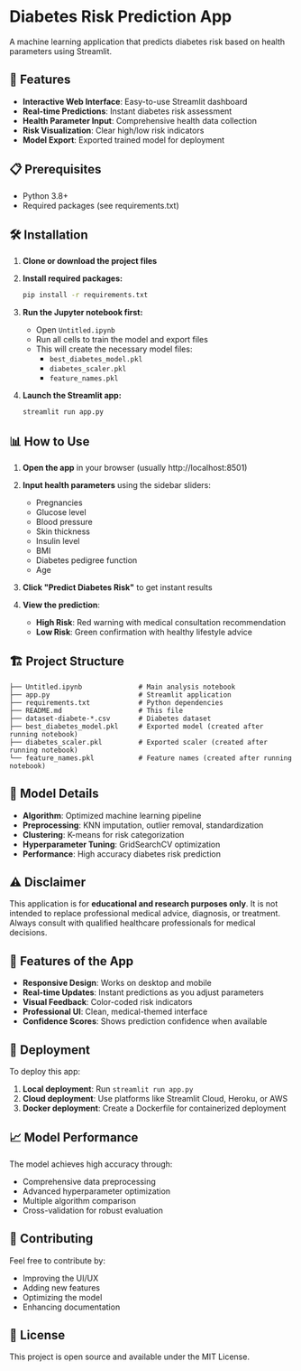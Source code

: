 # Diabetes Risk Prediction App

A machine learning application that predicts diabetes risk based on health parameters using Streamlit.

## 🚀 Features

- **Interactive Web Interface**: Easy-to-use Streamlit dashboard
- **Real-time Predictions**: Instant diabetes risk assessment
- **Health Parameter Input**: Comprehensive health data collection
- **Risk Visualization**: Clear high/low risk indicators
- **Model Export**: Exported trained model for deployment

## 📋 Prerequisites

- Python 3.8+
- Required packages (see requirements.txt)

## 🛠️ Installation

1. **Clone or download the project files**

2. **Install required packages:**
   ```bash
   pip install -r requirements.txt
   ```

3. **Run the Jupyter notebook first:**
   - Open `Untitled.ipynb`
   - Run all cells to train the model and export files
   - This will create the necessary model files:
     - `best_diabetes_model.pkl`
     - `diabetes_scaler.pkl`
     - `feature_names.pkl`

4. **Launch the Streamlit app:**
   ```bash
   streamlit run app.py
   ```

## 📊 How to Use

1. **Open the app** in your browser (usually http://localhost:8501)

2. **Input health parameters** using the sidebar sliders:
   - Pregnancies
   - Glucose level
   - Blood pressure
   - Skin thickness
   - Insulin level
   - BMI
   - Diabetes pedigree function
   - Age

3. **Click "Predict Diabetes Risk"** to get instant results

4. **View the prediction**:
   - **High Risk**: Red warning with medical consultation recommendation
   - **Low Risk**: Green confirmation with healthy lifestyle advice

## 🏗️ Project Structure

```
├── Untitled.ipynb              # Main analysis notebook
├── app.py                      # Streamlit application
├── requirements.txt            # Python dependencies
├── README.md                   # This file
├── dataset-diabete-*.csv       # Diabetes dataset
├── best_diabetes_model.pkl     # Exported model (created after running notebook)
├── diabetes_scaler.pkl         # Exported scaler (created after running notebook)
└── feature_names.pkl           # Feature names (created after running notebook)
```

## 🔬 Model Details

- **Algorithm**: Optimized machine learning pipeline
- **Preprocessing**: KNN imputation, outlier removal, standardization
- **Clustering**: K-means for risk categorization
- **Hyperparameter Tuning**: GridSearchCV optimization
- **Performance**: High accuracy diabetes risk prediction

## ⚠️ Disclaimer

This application is for **educational and research purposes only**. It is not intended to replace professional medical advice, diagnosis, or treatment. Always consult with qualified healthcare professionals for medical decisions.

## 🎯 Features of the App

- **Responsive Design**: Works on desktop and mobile
- **Real-time Updates**: Instant predictions as you adjust parameters
- **Visual Feedback**: Color-coded risk indicators
- **Professional UI**: Clean, medical-themed interface
- **Confidence Scores**: Shows prediction confidence when available

## 🚀 Deployment

To deploy this app:

1. **Local deployment**: Run `streamlit run app.py`
2. **Cloud deployment**: Use platforms like Streamlit Cloud, Heroku, or AWS
3. **Docker deployment**: Create a Dockerfile for containerized deployment

## 📈 Model Performance

The model achieves high accuracy through:
- Comprehensive data preprocessing
- Advanced hyperparameter optimization
- Multiple algorithm comparison
- Cross-validation for robust evaluation

## 🤝 Contributing

Feel free to contribute by:
- Improving the UI/UX
- Adding new features
- Optimizing the model
- Enhancing documentation

## 📄 License

This project is open source and available under the MIT License.
